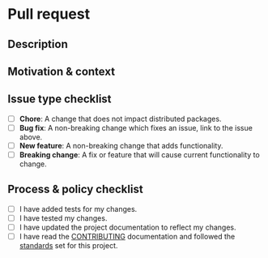 <!--- Provide a summary of your changes in the title field above. -->

# Pull request

## Description

<!--- Describe your changes. -->

## Motivation & context

<!--- What problem does this change solve? -->
<!--- Provide a link if you are addressing an open issue. -->

## Issue type checklist

<!--- What type of change are you submitting? Check the boxes that apply: -->

- [ ] **Chore**: A change that does not impact distributed packages.
- [ ] **Bug fix**: A non-breaking change which fixes an issue, link to the issue above.
- [ ] **New feature**: A non-breaking change that adds functionality.
- [ ] **Breaking change**: A fix or feature that will cause current functionality to change.

## Process & policy checklist

<!--- Review the list and check the boxes that apply. -->

- [ ] I have added tests for my changes.
- [ ] I have tested my changes.
- [ ] I have updated the project documentation to reflect my changes.
- [ ] I have read the [CONTRIBUTING](https://github.com/Microsoft/fast-dna/blob/master/CONTRIBUTING.md) documentation and followed the [standards](https://microsoft.github.io/fast-dna/docs/en/contributing/standards) set for this project.
